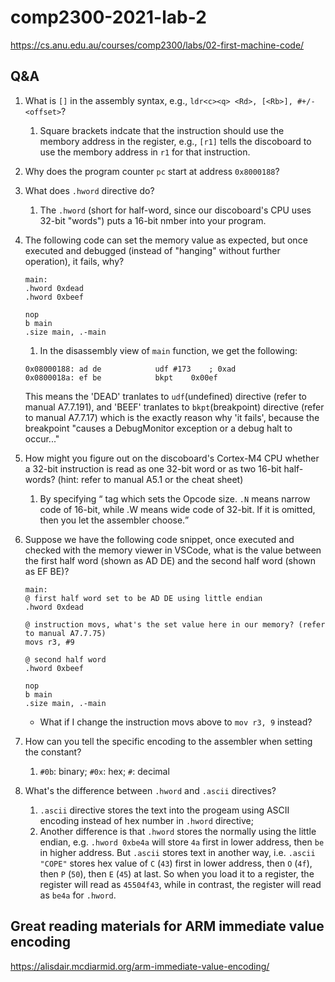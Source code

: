 # comp2300-2021-lab-2

<https://cs.anu.edu.au/courses/comp2300/labs/02-first-machine-code/>

## Q&A

1. What is `[]` in the assembly syntax, e.g., `ldr<c><q> <Rd>, [<Rb>], #+/-<offset>`?
   1. Square brackets indcate that the instruction should use the membory address in the register, e.g., `[r1]` tells the discoboard to use the membory address in `r1` for that instruction.
2. Why does the program counter `pc` start at address `0x8000188`?
3. What does `.hword` directive do?
   1. The `.hword` (short for half-word, since our discoboard's CPU uses 32-bit "words") puts a 16-bit nmber into your program.
4. The following code can set the memory value as expected, but once executed and debugged (instead of "hanging" without further operation), it fails, why?

   ```assembly
   main:
   .hword 0xdead
   .hword 0xbeef

   nop
   b main
   .size main, .-main
   ```

   1. In the disassembly view of `main` function, we get the following:

   ```main.cdasm
   0x08000188: ad de           	udf	#173	; 0xad
   0x0800018a: ef be           	bkpt	0x00ef
   ```

   This means the 'DEAD' tranlates to `udf`(undefined) directive (refer to manual A7.7.191), and 'BEEF' tranlates to `bkpt`(breakpoint) directive (refer to manual A7.7.17) which is the exactly reason why 'it fails', because the breakpoint "causes a DebugMonitor exception or a debug halt to occur..."

5. How might you figure out on the discoboard's Cortex-M4 CPU whether a 32-bit instruction is read as one 32-bit word or as two 16-bit half-words? (hint: refer to manual A5.1 or the cheat sheet)
   1. By specifying <q> tag which sets the Opcode size. `.N` means narrow code of 16-bit, while .W means wide code of 32-bit. If it is omitted, then you let the assembler choose.
6. Suppose we have the following code snippet, once executed and checked with the memory viewer in VSCode, what is the value between the first half word (shown as AD DE) and the second half word (shown as EF BE)?

   ```assembly
   main:
   @ first half word set to be AD DE using little endian
   .hword 0xdead

   @ instruction movs, what's the set value here in our memory? (refer to manual A7.7.75)
   movs r3, #9

   @ second half word
   .hword 0xbeef

   nop
   b main
   .size main, .-main
   ```

   - What if I change the instruction movs above to `mov r3, 9` instead?

7. How can you tell the specific encoding to the assembler when setting the constant?
   1. `#0b`: binary; `#0x`: hex; `#`: decimal
8. What's the difference between `.hword` and `.ascii` directives?
   1. `.ascii` directive stores the text into the progeam using ASCII encoding instead of hex number in `.hword` directive;
   2. Another difference is that `.hword` stores the normally using the little endian, e.g. `.hword 0xbe4a` will store `4a` first in lower address, then `be` in higher address. But `.ascii` stores text in another way, i.e. `.ascii "COPE"` stores hex value of `C` (`43`) first in lower address, then `O` (`4f`), then `P` (`50`), then `E` (`45`) at last. So when you load it to a register, the register will read as `45504f43`, while in contrast, the register will read as `be4a` for `.hword`.

## Great reading materials for ARM immediate value encoding

https://alisdair.mcdiarmid.org/arm-immediate-value-encoding/
